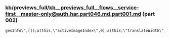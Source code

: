 ### kb/previews_full/kb__previews_full__flows__service-first__master-only@auth.har.part046.md.part001.md (part 002)

```md
gesInfo\",[]);a(this,\"activeImageIndex\",0);a(this,\"translateWidth\",ge);a(this,\"trackingS
```

```
